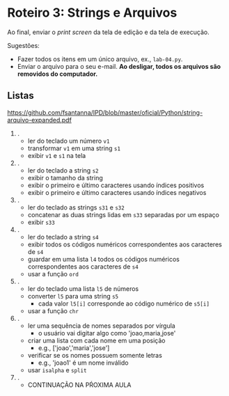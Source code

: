 <meta http-equiv="Content-Type" content="text/html; charset=UTF-8"/></p>        

Roteiro 3: Strings e Arquivos
=============================

Ao final, enviar o *print screen* da tela de edição e da tela de execução.

Sugestões:

- Fazer todos os itens em um único arquivo, ex., `lab-04.py`.
- Enviar o arquivo para o seu e-mail.
  **Ao desligar, todos os arquivos são removidos do computador.**

Listas
------

<https://github.com/fsantanna/IPD/blob/master/oficial/Python/string-arquivo-expanded.pdf>

1. .
    - ler do teclado um número `v1`
    - transformar `v1` em uma string `s1`
    - exibir `v1` e `s1` na tela
2. .
    - ler do teclado a string `s2`
    - exibir o tamanho da string
    - exibir o primeiro e último caracteres usando índices positivos
    - exibir o primeiro e último caracteres usando índices negativos
3. .
    - ler do teclado as strings `s31` e `s32`
    - concatenar as duas strings lidas em `s33` separadas por um espaço
    - exibir `s33`
4. .
    - ler do teclado a string `s4`
    - exibir todos os códigos numéricos correspondentes aos caracteres de `s4`
    - guardar em uma lista `l4` todos os códigos numéricos correspondentes
      aos caracteres de `s4`
    - usar a função `ord`
5. .
    - ler do teclado uma lista `l5` de números
    - converter `l5` para uma string `s5`
        - cada valor `l5[i]` corresponde ao código numérico de `s5[i]`
    - usar a função `chr`
6. .
    - ler uma sequência de nomes separados por vírgula
        - o usuário vai digitar algo como 'joao,maria,jose'
    - criar uma lista com cada nome em uma posição
        - e.g., ['joao','maria','jose']
    - verificar se os nomes possuem somente letras
        - e.g., 'joao1' é um nome inválido
    - usar `isalpha` e `split`
7. .
    - CONTINUAÇÃO NA PŔOXIMA AULA
